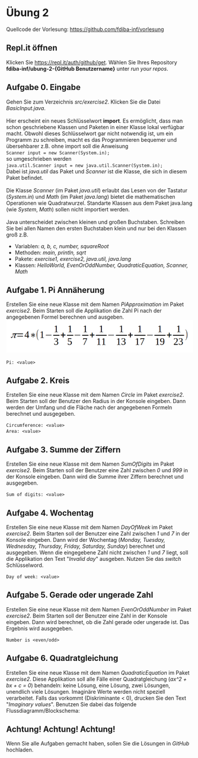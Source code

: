 # Übung 2
Quellcode der Vorlesung: https://github.com/fdiba-inf/vorlesung

## Repl.it öffnen
Klicken Sie https://repl.it/auth/github/get. Wählen Sie Ihres Repository **fdiba-inf/ubung-2-{GitHub Benutzername}** unter _run your repos_.

## Aufgabe 0. Eingabe
Gehen Sie zum Verzeichnis _src/exercise2_. Klicken Sie die Datei _BasicInput.java_. \
\
Hier erscheint ein neues Schlüsselwort **import**. Es ermöglicht, dass man schon geschriebene Klassen und Paketen in einer Klasse lokal verfügbar macht. 
Obwohl dieses Schlüsselwort gar nicht notwendig ist, um ein Programm zu schreiben, macht es das Programmieren bequemer und übersehbarer z.B. ohne import soll die Anweisung \
`Scanner input = new Scanner(System.in);` \
so umgeschrieben werden \
`java.util.Scanner input = new java.util.Scanner(System.in);` \
Dabei ist _java.util_ das Paket und _Scanner_ ist die Klasse, die sich in diesem Paket befindet. \
\
Die Klasse _Scanner_ (im Paket _java.util_) erlaubt das Lesen von der Tastatur (_System.in_) und 
_Math_ (im Paket _java.lang_) bietet die mathematischen Operationen wie Quadratwurzel. 
Standarte Klassen aus dem Paket java.lang (wie _System_, _Math_) sollen nicht importiert werden. \
\
Java unterscheidet zwischen kleinen und großen Buchstaben. Schreiben Sie bei allen Namen den ersten Buchstaben klein und nur bei den Klassen groß z.B.
* Variablen: _a, b, c, number, squareRoot_
* Methoden: _main, println, sqrt_
* Pakete: _exercise1, exercise2, java.util, java.lang_
* Klassen: _HelloWorld, EvenOrOddNumber, QuadraticEquation, Scanner, Math_

## Aufgabe 1. Pi Annäherung
Erstellen Sie eine neue Klasse mit dem Namen _PiApproximation_ im Paket _exercise2_. 
Beim Starten soll die Applikation die Zahl Pi nach der angegebenen Formel berechnen und ausgeben.
![Pi Formel](https://github.com/fdiba-inf/vorlesung/raw/master/images/exercise2/pi.png)
``` 
Pi: <value>
``` 
## Aufgabe 2. Kreis
Erstellen Sie eine neue Klasse mit dem Namen _Circle_ im Paket _exercise2_. 
Beim Starten soll der Benutzer den Radius in der Konsole eingeben. 
Dann werden der Umfang und die Fläche nach der angegebenen Formeln berechnet und ausgegeben.

``` 
Circumference: <value>
Area: <value>
``` 
## Aufgabe 3. Summe der Ziffern
Erstellen Sie eine neue Klasse mit dem Namen _SumOfDigits_ im Paket _exercise2_.
Beim Starten soll der Benutzer eine Zahl zwischen _0_ und _999_ in der Konsole eingeben. 
Dann wird die Summe ihrer Ziffern berechnet und ausgegeben.
``` 
Sum of digits: <value>
``` 
## Aufgabe 4. Wochentag
Erstellen Sie eine neue Klasse mit dem Namen _DayOfWeek_ im Paket _exercise2_.
Beim Starten soll der Benutzer eine Zahl zwischen _1_ und _7_ in der Konsole eingeben. 
Dann wird der Wochentag (_Monday, Tuesday, Wednesday, Thursday, Friday, Saturday, Sunday_) berechnet und ausgegeben. 
Wenn die eingegebene Zahl nicht zwischen _1_ und _7_ liegt, soll die Applikation den Text "_Invalid day_" ausgeben. Nutzen Sie das _switch_ Schlüsselword.
``` 
Day of week: <value>
``` 
## Aufgabe 5. Gerade oder ungerade Zahl
Erstellen Sie eine neue Klasse mit dem Namen _EvenOrOddNumber_ im Paket _exercise2_.
Beim Starten soll der Benutzer eine Zahl in der Konsole eingeben. 
Dann wird berechnet, ob die Zahl gerade oder ungerade ist. Das Ergebnis wird ausgegeben.
``` 
Number is <even/odd>
``` 
## Aufgabe 6. Quadratgleichung
Erstellen Sie eine neue Klasse mit dem Namen _QuadraticEquation_ im Paket _exercise2_.
Diese Applikation soll alle Fälle einer Quadratgleichung (_ax^2 + bx + c = 0_) behandeln: keine Lösung, eine Lösung, zwei Lösungen, unendlich viele Lösungen.
Imaginäre Werte werden nicht speziell verarbeitet. Falls das vorkommt (Diskriminante < 0), drucken Sie den Text "_Imaginary values_".
Benutzen Sie dabei das folgende Flussdiagramm/Blockschema:

## Achtung! Achtung! Achtung!
Wenn Sie alle Aufgaben gemacht haben, sollen Sie die Lösungen in _GitHub_ hochladen.

